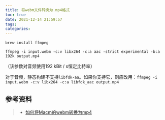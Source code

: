 ```yaml
---
title: 将webm文件转换为.mp4格式
toc: true
date: 2021-12-14 21:59:57
tags:
categories:
---
```


`brew install ffmpeg`

`ffmpeg -i input.webm -c:v libx264 -c:a aac -strict experimental -b:a 192k output.mp4`

（该参数对音频使用192 kBit / s恒定比特率）



对于音频，静态构建不支持`libfdk-aa`。如果你支持它，则应改用：`ffmpeg -i input.webm -c:v libx264 -c:a libfdk_aac output.mp4`

## 参考资料

> - [如何将Macm的webm转换为mp4](https://qastack.cn/superuser/523252/how-do-i-convert-webm-to-mp4-for-macosx)
